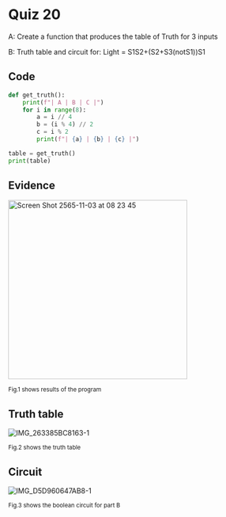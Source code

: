 # Quiz 20

A: Create a function that produces the table of Truth for 3 inputs

B: Truth table and circuit for: Light = S1S2+(S2+S3(notS1))S1 

## Code

```py
def get_truth():
    print(f"| A | B | C |")
    for i in range(8):
        a = i // 4
        b = (i % 4) // 2
        c = i % 2
        print(f"| {a} | {b} | {c} |")

table = get_truth()
print(table)
```

## Evidence

<img width="362" alt="Screen Shot 2565-11-03 at 08 23 45" src="https://user-images.githubusercontent.com/111941936/199620717-db3072b0-f0ea-4621-9f6a-035b0eddc1cd.png">

<sub>Fig.1 shows results of the program

## Truth table
   
![IMG_263385BC8163-1](https://user-images.githubusercontent.com/111941936/203371328-3bf6097a-b3dd-4aeb-b5e4-45541c82b44c.jpeg)
  
<sub>Fig.2 shows the truth table

## Circuit
    
![IMG_D5D960647AB8-1](https://user-images.githubusercontent.com/111941936/203371483-2a1ff2a3-d5a7-45a9-ae23-1bc7c916ed40.jpeg)    
    
<sub>Fig.3 shows the boolean circuit for part B

